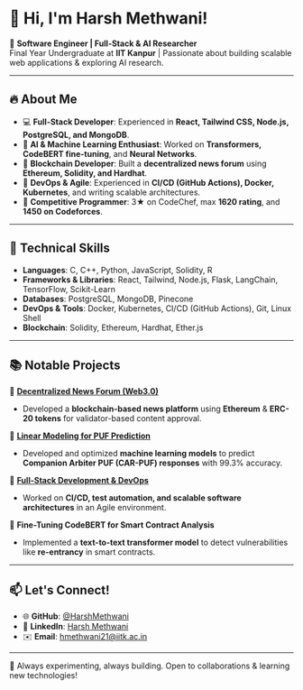 # 👋 Hi, I'm Harsh Methwani!

🚀 **Software Engineer | Full-Stack & AI Researcher**  
Final Year Undergraduate at **IIT Kanpur** | Passionate about building scalable web applications & exploring AI research.

---

## 🔥 About Me

- 💻 **Full-Stack Developer**: Experienced in **React, Tailwind CSS, Node.js, PostgreSQL, and MongoDB**.
- 🤖 **AI & Machine Learning Enthusiast**: Worked on **Transformers, CodeBERT fine-tuning**, and **Neural Networks**.
- 🔗 **Blockchain Developer**: Built a **decentralized news forum** using **Ethereum, Solidity, and Hardhat**.
- 🚀 **DevOps & Agile**: Experienced in **CI/CD (GitHub Actions), Docker, Kubernetes**, and writing scalable architectures.
- 🎯 **Competitive Programmer**: 3★ on CodeChef, max **1620 rating**, and **1450 on Codeforces**.

---

## 📌 Technical Skills

- **Languages**: C, C++, Python, JavaScript, Solidity, R
- **Frameworks & Libraries**: React, Tailwind, Node.js, Flask, LangChain, TensorFlow, Scikit-Learn
- **Databases**: PostgreSQL, MongoDB, Pinecone
- **DevOps & Tools**: Docker, Kubernetes, CI/CD (GitHub Actions), Git, Linux Shell
- **Blockchain**: Solidity, Ethereum, Hardhat, Ether.js

---

## 📚 Notable Projects

🔹 **[Decentralized News Forum (Web3.0)](https://github.com/HarshMethwani/News_Forum_Web3.0)**
- Developed a **blockchain-based news platform** using **Ethereum** & **ERC-20 tokens** for validator-based content approval.

🔹 **[Linear Modeling for PUF Prediction](https://github.com/HarshMethwani/CS771-IITK)**
- Developed and optimized **machine learning models** to predict **Companion Arbiter PUF (CAR-PUF) responses** with 99.3% accuracy.

🔹 **[Full-Stack Development & DevOps](https://github.com/HarshMethwani/CS455-IITK)**
- Worked on **CI/CD, test automation, and scalable software architectures** in an Agile environment.

🔹 **Fine-Tuning CodeBERT for Smart Contract Analysis**
- Implemented a **text-to-text transformer model** to detect vulnerabilities like **re-entrancy** in smart contracts.

---

## 📫 Let's Connect!

- 🌐 **GitHub**: [@HarshMethwani](https://github.com/HarshMethwani)
- 💼 **LinkedIn**: [Harsh Methwani](https://www.linkedin.com/in/harsh-methwani-5660a8228/)
- ✉️ **Email**: hmethwani21@iitk.ac.in

---

🚀 Always experimenting, always building. Open to collaborations & learning new technologies!
